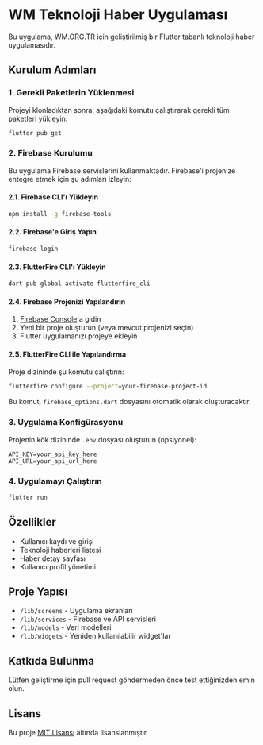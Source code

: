 # WM Teknoloji Haber Uygulaması

Bu uygulama, WM.ORG.TR için geliştirilmiş bir Flutter tabanlı teknoloji haber uygulamasıdır.

## Kurulum Adımları

### 1. Gerekli Paketlerin Yüklenmesi

Projeyi klonladıktan sonra, aşağıdaki komutu çalıştırarak gerekli tüm paketleri yükleyin:

```bash
flutter pub get
```

### 2. Firebase Kurulumu

Bu uygulama Firebase servislerini kullanmaktadır. Firebase'i projenize entegre etmek için şu adımları izleyin:

#### 2.1. Firebase CLI'ı Yükleyin

```bash
npm install -g firebase-tools
```

#### 2.2. Firebase'e Giriş Yapın

```bash
firebase login
```

#### 2.3. FlutterFire CLI'ı Yükleyin

```bash
dart pub global activate flutterfire_cli
```

#### 2.4. Firebase Projenizi Yapılandırın

1. [Firebase Console](https://console.firebase.google.com/)'a gidin
2. Yeni bir proje oluşturun (veya mevcut projenizi seçin)
3. Flutter uygulamanızı projeye ekleyin

#### 2.5. FlutterFire CLI ile Yapılandırma

Proje dizininde şu komutu çalıştırın:

```bash
flutterfire configure --project=your-firebase-project-id
```

Bu komut, `firebase_options.dart` dosyasını otomatik olarak oluşturacaktır.

### 3. Uygulama Konfigürasyonu

Projenin kök dizininde `.env` dosyası oluşturun (opsiyonel):

```
API_KEY=your_api_key_here
API_URL=your_api_url_here
```

### 4. Uygulamayı Çalıştırın

```bash
flutter run
```

## Özellikler

- Kullanıcı kaydı ve girişi
- Teknoloji haberleri listesi
- Haber detay sayfası
- Kullanıcı profil yönetimi

## Proje Yapısı

- `/lib/screens` - Uygulama ekranları
- `/lib/services` - Firebase ve API servisleri
- `/lib/models` - Veri modelleri
- `/lib/widgets` - Yeniden kullanılabilir widget'lar

## Katkıda Bulunma

Lütfen geliştirme için pull request göndermeden önce test ettiğinizden emin olun.

## Lisans

Bu proje [MIT Lisansı](LICENSE) altında lisanslanmıştır.